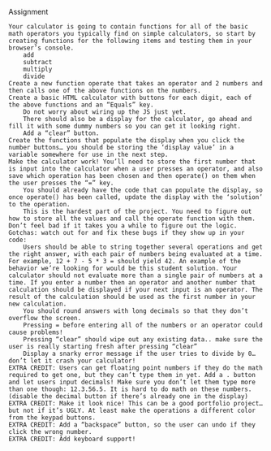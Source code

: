 Assignment


    Your calculator is going to contain functions for all of the basic math operators you typically find on simple calculators, so start by creating functions for the following items and testing them in your browser’s console.
        add
        subtract
        multiply
        divide
    Create a new function operate that takes an operator and 2 numbers and then calls one of the above functions on the numbers.
    Create a basic HTML calculator with buttons for each digit, each of the above functions and an “Equals” key.
        Do not worry about wiring up the JS just yet.
        There should also be a display for the calculator, go ahead and fill it with some dummy numbers so you can get it looking right.
        Add a “clear” button.
    Create the functions that populate the display when you click the number buttons… you should be storing the ‘display value’ in a variable somewhere for use in the next step.
    Make the calculator work! You’ll need to store the first number that is input into the calculator when a user presses an operator, and also save which operation has been chosen and then operate() on them when the user presses the “=” key.
        You should already have the code that can populate the display, so once operate() has been called, update the display with the ‘solution’ to the operation.
        This is the hardest part of the project. You need to figure out how to store all the values and call the operate function with them. Don’t feel bad if it takes you a while to figure out the logic.
    Gotchas: watch out for and fix these bugs if they show up in your code:
        Users should be able to string together several operations and get the right answer, with each pair of numbers being evaluated at a time. For example, 12 + 7 - 5 * 3 = should yield 42. An example of the behavior we’re looking for would be this student solution. Your calculator should not evaluate more than a single pair of numbers at a time. If you enter a number then an operator and another number that calculation should be displayed if your next input is an operator. The result of the calculation should be used as the first number in your new calculation.
        You should round answers with long decimals so that they don’t overflow the screen.
        Pressing = before entering all of the numbers or an operator could cause problems!
        Pressing “clear” should wipe out any existing data.. make sure the user is really starting fresh after pressing “clear”
        Display a snarky error message if the user tries to divide by 0… don’t let it crash your calculator!
    EXTRA CREDIT: Users can get floating point numbers if they do the math required to get one, but they can’t type them in yet. Add a . button and let users input decimals! Make sure you don’t let them type more than one though: 12.3.56.5. It is hard to do math on these numbers. (disable the decimal button if there’s already one in the display)
    EXTRA CREDIT: Make it look nice! This can be a good portfolio project… but not if it’s UGLY. At least make the operations a different color from the keypad buttons.
    EXTRA CREDIT: Add a “backspace” button, so the user can undo if they click the wrong number.
    EXTRA CREDIT: Add keyboard support!

